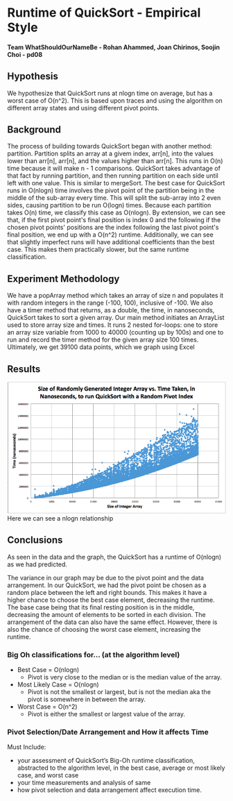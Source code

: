 # Runtime of QuickSort - Empirical Style

#### Team WhatShouldOurNameBe - Rohan Ahammed, Joan Chirinos, Soojin Choi - pd08

## Hypothesis
We hypothesize that QuickSort runs at nlogn time on average, but has a worst case of O(n^2). This is based upon traces and using the algorithm on different array states and using different pivot points.

## Background
The process of building towards QuickSort began with another method: partition. Partition splits an array at a givem index, arr[n], into the values lower than arr[n], arr[n], and the values higher than arr[n]. This runs in O(n) time because it will make n - 1 comparisons.
QuickSort takes advantage of that fact by running partition, and then running partition on each side until left with one value. This is similar to mergeSort.
The best case for QuickSort runs in O(nlogn) time involves the pivot point of the partition being in the middle of the sub-array every time. This will split the sub-array into 2 even sides, causing partition to be run O(logn) times. Because each partition takes O(n) time, we classify this case as O(nlogn).
By extension, we can see that, if the first pivot point's final position is index 0 and the following if the chosen pivot points' positions are the index following the last pivot point's final position, we end up with a O(n^2) runtime.
Additionally, we can see that slightly imperfect runs will have additional coefficients than the best case. This makes them practically slower, but the same runtime classification.

## Experiment Methodology
We have a popArray method which takes an array of size n and populates it with random integers in the range (-100, 100), inclusive of -100. We also have a timer method that returns, as a double, the time, in nanoseconds, QuickSort takes to sort a given array. Our main method initiates an ArrayList used to store array size and times. It runs 2 nested for-loops: one to store an array size variable from 1000 to 40000 (counting up by 100s) and one to run and record the timer method for the given array size 100 times. Ultimately, we get 39100 data points, which we graph using Excel

## Results
![Graph of data points showing a nlogn relationship](data.png)
Here we can see a nlogn relationship

## Conclusions
<Write stuff here>
As seen in the data and the graph, the QuickSort has a runtime of O(nlogn) as we had predicted. 

The variance in our graph may be due to the pivot point and the data arrangement. In our QuickSort, we had the pivot point be chosen as a random place between the left and right bounds. This makes it have a higher chance to choose the best case element, decreasing the runtime. The base case being that its final resting position is in the middle, decreasing the amount of elements to be sorted in each division. The arrangement of the data can also have the same effect. However, there is also the chance of choosing the worst case element, increasing the runtime. 

### Big Oh classifications for... (at the algorithm level)
- Best Case = O(nlogn)
  - Pivot is very close to the median or is the median value of the array.
- Most Likely Case = O(nlogn)
  - Pivot is not the smallest or largest, but is not the median aka the pivot is somewhere in between the array.
- Worst Case = O(n^2)
  - Pivot is either the smallest or largest value of the array.
  
### Pivot Selection/Date Arrangement and How it affects Time
Must Include:
- your assessment of QuickSort’s Big-Oh runtime classification, abstracted to the algorithm level, in the
       best case,
       average or most likely case, and
       worst case
- your time measurements and analysis of same
- how pivot selection and data arrangement affect execution time.

